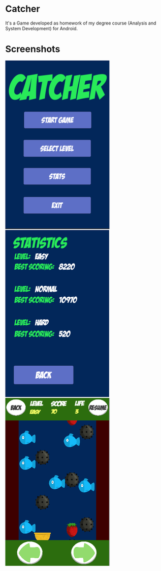 # Catcher

It's a Game developed as homework of my degree course (Analysis and System Development) for Android.

# Screenshots

![Catcher](screenshots/Capture1.PNG) ![Catcher](screenshots/Capture2.PNG) ![Catcher](screenshots/Capture3.PNG)
